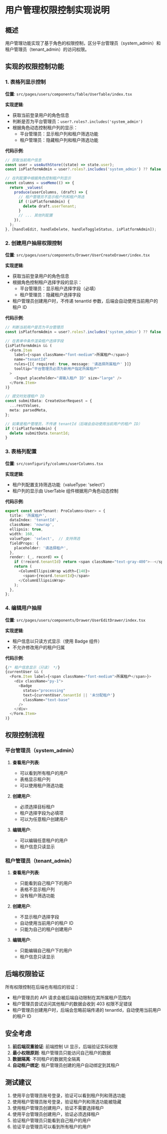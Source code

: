 # 用户管理权限控制实现说明

## 概述

用户管理功能实现了基于角色的权限控制，区分平台管理员（system_admin）和租户管理员（tenant_admin）的访问权限。

## 实现的权限控制功能

### 1. 表格列显示控制

**位置**: `src/pages/users/components/Table/UserTable/index.tsx`

**实现逻辑**:

- 获取当前登录用户的角色信息
- 判断是否为平台管理员：`user?.roles?.includes('system_admin')`
- 根据角色动态控制租户列的显示：
  - 平台管理员：显示租户列和租户筛选功能
  - 租户管理员：隐藏租户列和租户筛选功能

**代码示例**:

```typescript
// 获取当前用户信息
const user = useAuthStore((state) => state.user);
const isPlatformAdmin = user?.roles?.includes('system_admin') ?? false;

// 在列配置中根据角色控制租户列显示
const columns = useMemo(() => {
  return _values(
    produce(userColumns, (draft) => {
      // 租户管理员不显示租户列和租户筛选
      if (!isPlatformAdmin) {
        delete draft.userTenant;
      }
      // ... 其他列配置
    }),
  );
}, [handleEdit, handleDelete, handleToggleStatus, isPlatformAdmin]);
```

### 2. 创建用户抽屉权限控制

**位置**: `src/pages/users/components/Drawer/UserCreateDrawer/index.tsx`

**实现逻辑**:

- 获取当前登录用户的角色信息
- 根据角色控制租户选择字段的显示：
  - 平台管理员：显示租户选择字段（必填）
  - 租户管理员：隐藏租户选择字段
- 租户管理员创建用户时，不传递 tenantId 参数，后端会自动使用当前用户的租户 ID

**代码示例**:

```typescript
// 判断当前用户是否为平台管理员
const isPlatformAdmin = user?.roles?.includes('system_admin') ?? false;

// 在表单中条件渲染租户选择字段
{isPlatformAdmin && (
  <Form.Item
    label={<span className="font-medium">所属租户</span>}
    name="tenantId"
    rules={[{ required: true, message: '请选择所属租户' }]}
    tooltip="平台管理员必须为新用户指定所属租户"
  >
    <Input placeholder="请输入租户 ID" size="large" />
  </Form.Item>
)}

// 提交时处理租户 ID
const submitData: CreateUserRequest = {
  ...restValues,
  meta: parsedMeta,
};

// 如果是租户管理员，不传递 tenantId（后端会自动使用当前用户的租户 ID）
if (!isPlatformAdmin) {
  delete submitData.tenantId;
}
```

### 3. 表格列配置

**位置**: `src/configurify/columns/userColumns.tsx`

**实现逻辑**:

- 租户列配置支持筛选功能（valueType: 'select'）
- 租户列的显示由 UserTable 组件根据用户角色动态控制

**代码示例**:

```typescript
export const userTenant: ProColumns<User> = {
  title: '所属租户',
  dataIndex: 'tenantId',
  className: 'nowrap',
  ellipsis: true,
  width: 160,
  valueType: 'select',  // 支持筛选
  fieldProps: {
    placeholder: '请选择租户',
  },
  render: (_, record) => {
    if (!record.tenantId) return <span className="text-gray-400">--</span>;
    return (
      <ColumnEllipsisWrap width={140}>
        <span>{record.tenantId}</span>
      </ColumnEllipsisWrap>
    );
  },
};
```

### 4. 编辑用户抽屉

**位置**: `src/pages/users/components/Drawer/UserEditDrawer/index.tsx`

**实现逻辑**:

- 租户信息以只读方式显示（使用 Badge 组件）
- 不允许修改用户的租户归属

**代码示例**:

```typescript
{/* 租户信息显示（只读） */}
{currentUser && (
  <Form.Item label={<span className="font-medium">所属租户</span>}>
    <div className="py-1">
      <Badge
        status="processing"
        text={currentUser.tenantId || '未分配租户'}
        className="text-base"
      />
    </div>
  </Form.Item>
)}
```

## 权限控制流程

### 平台管理员（system_admin）

1. **查看用户列表**:
   - 可以看到所有租户的用户
   - 表格显示租户列
   - 可以使用租户筛选功能

2. **创建用户**:
   - 必须选择目标租户
   - 租户选择字段为必填项
   - 可以为任意租户创建用户

3. **编辑用户**:
   - 可以编辑任意租户的用户
   - 租户信息只读显示

### 租户管理员（tenant_admin）

1. **查看用户列表**:
   - 只能看到自己租户下的用户
   - 表格不显示租户列
   - 没有租户筛选功能

2. **创建用户**:
   - 不显示租户选择字段
   - 自动使用当前用户的租户 ID
   - 只能为自己的租户创建用户

3. **编辑用户**:
   - 只能编辑自己租户下的用户
   - 租户信息只读显示

## 后端权限验证

所有权限控制在后端也有相应的验证：

- 租户管理员的 API 请求会被后端自动限制在其所属租户范围内
- 租户管理员尝试访问其他租户的数据会收到 403 权限不足错误
- 租户管理员创建用户时，后端会忽略前端传递的 tenantId，自动使用当前用户的租户 ID

## 安全考虑

1. **前后端双重验证**: 前端控制 UI 显示，后端验证实际权限
2. **最小权限原则**: 租户管理员只能访问自己租户的数据
3. **数据隔离**: 不同租户的数据完全隔离
4. **自动租户绑定**: 租户管理员创建的用户自动绑定到其租户

## 测试建议

1. 使用平台管理员账号登录，验证可以看到租户列和筛选功能
2. 使用租户管理员账号登录，验证租户列和筛选功能被隐藏
3. 使用租户管理员创建用户，验证不需要选择租户
4. 使用平台管理员创建用户，验证必须选择租户
5. 验证租户管理员只能看到自己租户的用户
6. 验证平台管理员可以看到所有租户的用户
